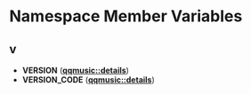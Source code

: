 
# Namespace Member Variables



## v

* **VERSION** ([**qqmusic::details**](namespaceqqmusic_1_1details.md))
* **VERSION\_CODE** ([**qqmusic::details**](namespaceqqmusic_1_1details.md))




